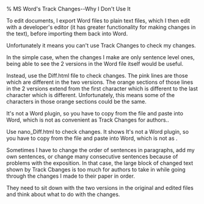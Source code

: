 % MS Word's Track Changes--Why I Don't Use It

To edit documents, I export Word files to plain text files, which I then
edit with a developer's editor (it has greater functionality for making
changes in the text), before importing them back into Word.

Unfortunately it means you can't use Track Changes to check my changes.

In the simple case, when the changes I make are only sentence level ones,
being able to see the 2 versions in the Word file itself would be
useful.

Instead, use the Diff.html file to check changes. The pink lines are those
which are different in the two versions. The orange sections of those
lines in the 2 versions extend from the first character which is
different to the last character which is different. Unfortunately, this
means some of the characters in those orange sections could be the same.

It's not a Word plugin, so you have to copy from the file and paste into
Word, which is not as convenient as Track Changes for authors..

Use nano_Diff.html to check changes. It shows It's not a Word plugin, so you
have to copy from the file and paste into Word, which is not as .

Sometimes I have to change the order of sentences in paragraphs, add
my own sentences, or change many consecutive sentences because of
problems with the exposition. In that case, the large block of
changed text shown by Track Cbanges is too much for authors to take in
while going through the changes I made to their paper in order.

They need to sit down with the two versions in the original and edited
files and think about what to do with the changes.

